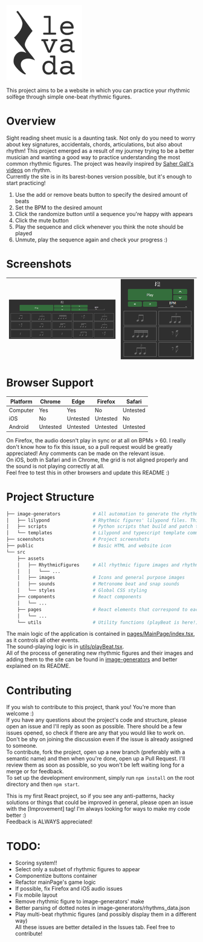 <img src="/src/assets/images/levada-logo-black.svg" height="200px"/>

This project aims to be a website in which you can practice your rhythmic solfège through simple
one-beat rhythmic figures.  
  
# Overview  
Sight reading sheet music is a daunting task. Not only do you need to worry about key signatures, accidentals, chords, articulations, but also about rhythm! This project emerged as a result of my journey trying to be a better musician and wanting a good way to practice understanding the most common rhythmic figures. The project was heavily inspired by [Saher Galt's videos](https://www.youtube.com/watch?v=Y5_27Gc28ls&list=PLL_-wssODcBPiAtEQYgAMWLj2WJdMvYlm) on rhythm.  
Currently the site is in its barest-bones version possible, but it's enough to start practicing!  
1. Use the add or remove beats button to specify the desired amount of beats  
2. Set the BPM to the desired amount  
3. Click the randomize button until a sequence you're happy with appears  
4. Click the mute button  
5. Play the sequence and click whenever you think the note should be played  
6. Unmute, play the sequence again and check your progress :)  

# Screenshots  
![Desktop screenshot](/screenshots/desktop_screenshot.png) | ![Mobile screenshot](/screenshots/mobile_screenshot.png)  
--------------------------------------------------------------|------------------------------------------------------------- 
# Browser Support  
Platform              | Chrome | Edge | Firefox | Safari  
---------|-------|------|---------|-------  
Computer         | Yes | Yes | No | Untested  
iOS              | No  | Untested   | Untested  | No  
Android          | Untested | Untested | Untested | Untested  

On Firefox, the audio doesn't play in sync or at all on BPMs > 60. I really don't know how to fix this issue, so a pull request would be greatly appreciated! Any comments can be made on the relevant issue.  
On iOS, both in Safari and in Chrome, the grid is not aligned properly and the sound is not playing correctly at all.  
Feel free to test this in other browsers and update this README :)  
  
# Project Structure  
```bash
├── image-generators            # All automation to generate the rhythmic figure images and specify the way they will be played 
│   ├── lilypond                # Rhythmic figures' lilypond files. This directory is completely optional.
│   ├── scripts                 # Python scripts that build and patch the corresponding template and index files
│   └── templates               # Lilypond and typescript template common to all rhythmic figures
├── sceenshots                  # Project screenshots
├── public                      # Basic HTML and website icon
└── src                         
    ├── assets                  
    │   ├── RhythmicFigures     # All rhythmic figure images and rhythm specifications (as per image-generators/rhythms_data.json)
    │   │   └─── ...
    │   ├── images              # Icons and general purpose images
    │   ├── sounds              # Metronome beat and snap sounds
    │   └── styles              # Global CSS styling
    ├── components              # React components
    │   └── ...
    ├── pages                   # React elements that correspond to each page
    │   └── ...
    └── utils                   # Utility functions (playBeat is here!)
```  
The main logic of the application is contained in [pages/MainPage/index.tsx](/src/pages/MainPage/index.tsx), as it controls all other events.  
The sound-playing logic is in [utils/playBeat.tsx](/src/utils/playBeat.tsx).  
All of the process of generating new rhythmic figures and their images and adding them to the site can be found in [image-generators](/image-generators) and better explained on its README.  

# Contributing  
If you wish to contribute to this project, thank you! You're more than welcome :)  
If you have any questions about the project's code and structure, please open an issue and I'll reply as soon as possible. There should be a few issues opened, so check if there are any that you would like to work on. Don't be shy on joining the discussion even if the issue is already assigned to someone.  
To contribute, fork the project, open up a new branch (preferably with a semantic name) and then when you're done, open up a Pull Request. I'll review them as soon as possible, so you won't be left waiting long for a merge or for feedback.  
To set up the development environment, simply run `npm install` on the root directory and then `npm start`.  
  
This is my first React project, so if you see any anti-patterns, hacky solutions or things that could be improved in general, please open an issue with the \[Improvement\] tag! I'm always looking for ways to make my code better :)  
Feedback is ALWAYS appreciated!  

# TODO:  
- Scoring system!!  
- Select only a subset of rhythmic figures to appear  
- Componentize buttons container  
- Refactor mainPage's game logic  
- If possible, fix Firefox and iOS audio issues  
- Fix mobile layout  
- Remove rhythmic figure to image-generators' make  
- Better parsing of dotted notes in image-generators/rhythms_data.json  
- Play multi-beat rhythmic figures (and possibly display them in a different way)  
All these issues are better detailed in the Issues tab. Feel free to contribute!
